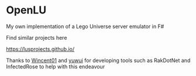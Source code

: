 # OpenLU

My own implementation of a Lego Universe server emulator in F#

Find similar projects here

https://lusprojects.github.io/

Thanks to <a href= "https://github.com/Wincent01">Wincent01</a> and <a href = "https://github.com/yuwui">yuwui</a> for developing tools such as RakDotNet and InfectedRose to help with this endeavour

